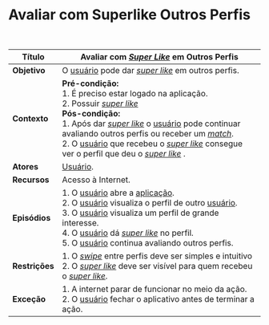 # Avaliar com Superlike Outros Perfis

<br />

|Título|Avaliar com _[Super Like](/modelagem/lexicos#super-like)_ em Outros Perfis|
|------|------------------------------------|
|**Objetivo**|O [usuário](/modelagem/lexicos#usuario) pode dar _[super like](/modelagem/lexicos#super-like)_  em outros perfis.|
|**Contexto**|**Pré-condição:**<br />1. É preciso estar logado na aplicação.<br />2. Possuir _[super like](/modelagem/lexicos#super-like)_  <br />**Pós-condição:**<br />1. Após dar _[super like](/modelagem/lexicos#super-like)_  o [usuário](/modelagem/lexicos#usuario) pode continuar avaliando outros perfis ou receber um _[match](/modelagem/lexicos#match)_.<br />2. O [usuário](/modelagem/lexicos#usuario) que recebeu o _[super like](/modelagem/lexicos#super-like)_  consegue ver o perfil que deu o _[super like](/modelagem/lexicos#super-like)_ .|
|**Atores**|[Usuário](/modelagem/lexicos#usuario).|
|**Recursos**|Acesso à Internet.|
|**Episódios**|1. O [usuário](/modelagem/lexicos#usuario) abre a [aplicação](/modelagem/lexicos#tinder).<br />2. O [usuário](/modelagem/lexicos#usuario) visualiza o perfil de outro [usuário](/modelagem/lexicos#usuario).<br />3. O [usuário](/modelagem/lexicos#usuario) visualiza um perfil de grande interesse.<br />4. O [usuário](/modelagem/lexicos#usuario) dá _[super like](/modelagem/lexicos#super-like)_  no perfil.<br />5. O [usuário](/modelagem/lexicos#usuario) continua avaliando outros perfis.|
|**Restrições**|1. O _[swipe](/modelagem/lexicos#swipe)_  entre perfis deve ser simples e intuitivo<br />2. O _[super like](/modelagem/lexicos#super-like)_  deve ser visível para quem recebeu o _[super like](/modelagem/lexicos#super-like)_.|
|**Exceção**|1. A internet parar de funcionar no meio da ação.<br />2. O [usuário](/modelagem/lexicos#usuario) fechar o aplicativo antes de terminar a ação.|
